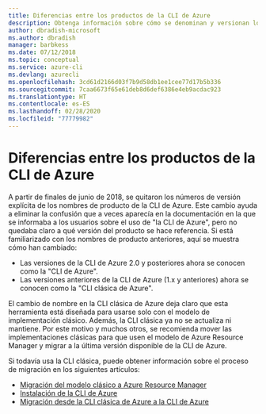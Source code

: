 ```yaml
---
title: Diferencias entre los productos de la CLI de Azure
description: Obtenga información sobre cómo se denominan y versionan los productos de la CLI de Azure y cómo realizar la actualización.
author: dbradish-microsoft
ms.author: dbradish
manager: barbkess
ms.date: 07/12/2018
ms.topic: conceptual
ms.service: azure-cli
ms.devlang: azurecli
ms.openlocfilehash: 3cd61d2166d03f7b9d58db1ee1cee77d17b5b336
ms.sourcegitcommit: 7caa6673f65e61deb8d6def6386e4eb9acdac923
ms.translationtype: HT
ms.contentlocale: es-ES
ms.lasthandoff: 02/28/2020
ms.locfileid: "77779982"
---
```

# <a name="differences-between-azure-cli-products"></a>Diferencias entre los productos de la CLI de Azure

A partir de finales de junio de 2018, se quitaron los números de versión explícita de los nombres de producto de la CLI de Azure. Este cambio ayuda a eliminar la confusión que a veces aparecía en la documentación en la que se informaba a los usuarios sobre el uso de "la CLI de Azure", pero no quedaba claro a qué versión del producto se hace referencia. Si está familiarizado con los nombres de producto anteriores, aquí se muestra cómo han cambiado:

* Las versiones de la CLI de Azure 2.0 y posteriores ahora se conocen como la "CLI de Azure".
* Las versiones anteriores de la CLI de Azure (1.x y anteriores) ahora se conocen como la "CLI clásica de Azure".

El cambio de nombre en la CLI clásica de Azure deja claro que esta herramienta está diseñada para usarse solo con el modelo de implementación clásico. Además, la CLI clásica ya no se actualiza ni mantiene. Por este motivo y muchos otros, se recomienda mover las implementaciones clásicas para que usen el modelo de Azure Resource Manager y migrar a la última versión disponible de la CLI de Azure.

Si todavía usa la CLI clásica, puede obtener información sobre el proceso de migración en los siguientes artículos:

* [Migración del modelo clásico a Azure Resource Manager](/azure/virtual-machines/linux/migration-classic-resource-manager-overview)
* [Instalación de la CLI de Azure](install-azure-cli.md)
* [Migración desde la CLI clásica de Azure a la CLI de Azure](https://github.com/Azure/azure-cli/blob/dev/doc/classic_cli_migration.md)
